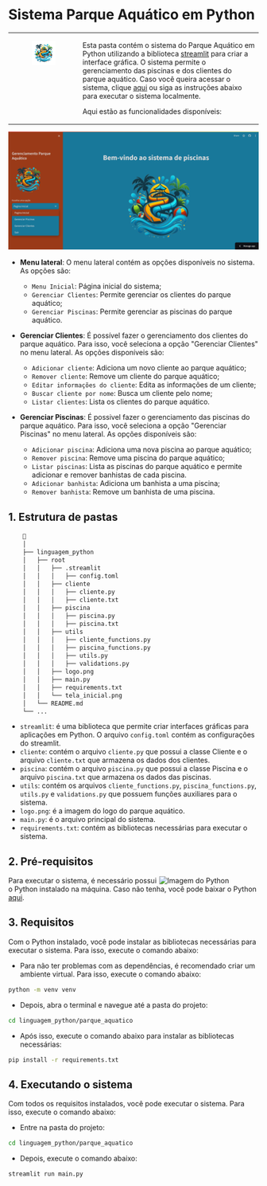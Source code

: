 # Sistema Parque Aquático em Python

<table>
  <tr>
    <td valign="top">
      <figure>
        <img src="parque_aquatico/logo.png" alt="Logo" style="width: 400px;"/>
      </figure>
    </td>
    <td valign="top">

Esta pasta contém o sistema do Parque Aquático em Python utilizando a biblioteca [streamlit](https://www.streamlit.io/) para criar a interface gráfica. O sistema permite o gerenciamento das piscinas e dos clientes do parque aquático. Caso você queira acessar o sistema, clique [aqui](https://sistemaparqueaquatico.streamlit.app/) ou siga as instruções abaixo para executar o sistema localmente.

Aqui estão as funcionalidades disponíveis:
    </td>
  </tr>
</table>

![Alt text](parque_aquatico/tela_inicial.png)


- **Menu lateral**: O menu lateral contém as opções disponíveis no sistema. As opções são:
    - `Menu Inicial`: Página inicial do sistema;
    - `Gerenciar Clientes`: Permite gerenciar os clientes do parque aquático;
    - `Gerenciar Piscinas`: Permite gerenciar as piscinas do parque aquático.


- **Gerenciar Clientes**:
É possível fazer o gerenciamento dos clientes do parque aquático. Para isso, você seleciona a opção "Gerenciar Clientes" no menu lateral. As opções disponíveis são:

    - `Adicionar cliente`: Adiciona um novo cliente ao parque aquático;
    - `Remover cliente`: Remove um cliente do parque aquático;
    - `Editar informações do cliente`: Edita as informações de um cliente;
    - `Buscar cliente por nome`: Busca um cliente pelo nome;
    - `Listar clientes`: Lista os clientes do parque aquático.


- **Gerenciar Piscinas**: É possivel fazer o gerenciamento das piscinas do parque aquático. Para isso, você seleciona a opção "Gerenciar Piscinas" no menu lateral. As opções disponíveis são:
    
    - `Adicionar piscina`: Adiciona uma nova piscina ao parque aquático;
    - `Remover piscina`: Remove uma piscina do parque aquático;
    - `Listar piscinas`: Lista as piscinas do parque aquático e permite adicionar e remover banhistas de cada piscina.
    - `Adicionar banhista`: Adiciona um banhista a uma piscina;
    - `Remover banhista`: Remove um banhista de uma piscina.


## 1. Estrutura de pastas
```
    📁
    │
    ├── linguagem_python
    │   ├── root
    │   │   ├── .streamlit
    │   │   │   ├── config.toml
    │   │   ├── cliente
    │   │   │   ├── cliente.py
    │   │   │   ├── cliente.txt
    │   │   ├── piscina
    │   │   │   ├── piscina.py
    │   │   │   ├── piscina.txt
    │   │   ├── utils
    │   │   │   ├── cliente_functions.py
    │   │   │   ├── piscina_functions.py
    │   │   │   ├── utils.py
    │   │   │   ├── validations.py
    │   │   ├── logo.png
    │   │   ├── main.py
    │   │   ├── requirements.txt
    │   │   └── tela_inicial.png
    │   └── README.md
    └── ...
```

- ```streamlit```: é uma biblioteca que permite criar interfaces gráficas para aplicações em Python. O arquivo `config.toml` contém as configurações do streamlit.
- ```cliente```: contém o arquivo `cliente.py` que possui a classe Cliente e o arquivo `cliente.txt` que armazena os dados dos clientes.
- ```piscina```: contém o arquivo `piscina.py` que possui a classe Piscina e o arquivo `piscina.txt` que armazena os dados das piscinas.
- ```utils```: contém os arquivos `cliente_functions.py`, `piscina_functions.py`, `utils.py` e `validations.py` que possuem funções auxiliares para o sistema.
- ```logo.png```: é a imagem do logo do parque aquático.
- ```main.py```: é o arquivo principal do sistema.
- ```requirements.txt```: contém as bibliotecas necessárias para executar o sistema.



## 2. Pré-requisitos
<img align="right" src="https://www.python.org/static/img/python-logo.png" alt="Imagem do Python" width="200"/>

Para executar o sistema, é necessário possui o Python instalado na máquina. Caso não tenha, você pode baixar o Python [aqui](https://www.python.org/downloads/).



## 3. Requisitos

Com o Python instalado, você pode instalar as bibliotecas necessárias para executar o sistema. Para isso, execute o comando abaixo:

- Para não ter problemas com as dependências, é recomendado criar um ambiente virtual. Para isso, execute o comando abaixo:

```bash
python -m venv venv
```


- Depois, abra o terminal e navegue até a pasta do projeto:

```bash
cd linguagem_python/parque_aquatico
```

- Após isso, execute o comando abaixo para instalar as bibliotecas necessárias:

```bash
pip install -r requirements.txt
```

## 4. Executando o sistema

Com todos os requisitos instalados, você pode executar o sistema. Para isso, execute o comando abaixo:

- Entre na pasta do projeto:

```bash
cd linguagem_python/parque_aquatico
```

- Depois, execute o comando abaixo:

```bash
streamlit run main.py
```